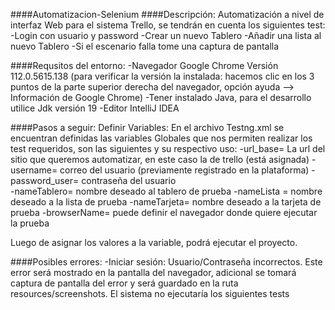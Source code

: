 ####Automatizacion-Selenium
####Descripción: Automatización a nivel de interfaz Web para el sistema Trello, se tendrán en cuenta los siguientes test:
-Login con usuario y password
-Crear un nuevo Tablero
-Añadir una lista al nuevo Tablero
-Si el escenario falla tome una captura de pantalla

####Requsitos del entorno:
-Navegador Google Chrome Versión 112.0.5615.138 (para verificar la versión la instalada: hacemos clic en los 3 puntos de la parte
superior derecha del navegador, opción ayuda --> Información de Google Chrome)
-Tener instalado Java, para el desarrollo utilice Jdk versión 19
-Editor IntelliJ IDEA

####Pasos a seguir:
Definir Variables:
En el archivo Testng.xml se encuentran definidas las variables Globales que nos permiten realizar los 
test requeridos, son las siguientes y su respectivo uso:
-url_base= La url del sitio que queremos automatizar, en este caso la de trello (está asignada)
-username= correo del usuario (previamente registrado en la plataforma)
-password_user= contraseña del usuario   
-nameTablero= nombre deseado al tablero de prueba
-nameLista = nombre deseado a la lista de prueba
-nameTarjeta= nombre deseado a la tarjeta de prueba
-browserName= puede definir el navegador donde quiere ejecutar la prueba

Luego de asignar los valores a la variable, podrá ejecutar el proyecto.

####Posibles errores: 
-Iniciar sesión: Usuario/Contraseña incorrectos. Este error será mostrado en la pantalla del navegador, adicional se tomará captura de pantalla
del error y será guardado en la ruta resources/screenshots. El sistema no ejecutaría los siguientes tests